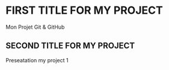 # FIRST TITLE FOR MY PROJECT
Mon Projet Git & GitHub

## SECOND TITLE FOR MY PROJECT
Preseatation my project 1
